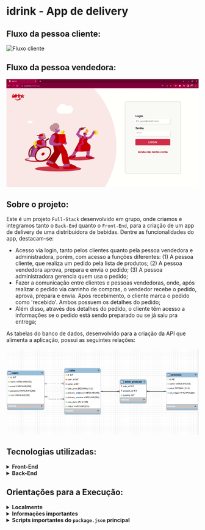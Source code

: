 # idrink - App de delivery

## Fluxo da pessoa cliente:

![Fluxo cliente](https://github.com/Igormcf/idrink/blob/main/front-end/src/images/fluxo-cliente.gif)

## Fluxo da pessoa vendedora:

![Fluxo vendedor](https://github.com/Igormcf/idrink/blob/main/front-end/src/images/fluxo-vendedor.gif)

## Sobre o projeto:

Este é um projeto `Full-Stack` desenvolvido em grupo, onde criamos e integramos tanto o `Back-End` quanto o `Front-End`, para a criação de um app de delivery de uma distribuidora de bebidas. Dentre as funcionalidades do app, destacam-se:

 - Acesso via login, tanto pelos clientes quanto pela pessoa vendedora e administradora, porém, com acesso a funções diferentes: (1) A pessoa cliente, que realiza um pedido pela lista de produtos; (2) A pessoa vendedora aprova, prepara e envia o pedido; (3) A pessoa administradora gerencia quem usa o pedido;
 - Fazer a comunicação entre clientes e pessoas vendedoras, onde, após realizar o pedido via carrinho de compras, o vendedor recebe o pedido, aprova, prepara e envia. Após recebimento, o cliente marca o pedido como 'recebido'. Ambos possuem os detalhes do pedido;
 - Além disso, através dos detalhes do pedido, o cliente têm acesso a informações se o pedido está sendo preparado ou se já saiu pra entrega;
 
 As tabelas do banco de dados, desenvolvido para a criação da API que alimenta a aplicação, possui as seguintes relações:
 
  ![Diagrama Relacional](https://github.com/Igormcf/idrink/blob/main/front-end/src/images/tables.png)

## Tecnologias utilizadas:

<details>
  <summary><strong>Front-End</strong></summary>

  - JavaScript;
  - React;
  - React Router;
  - Context API.
</details>

<details>
  <summary><strong>Back-End</strong></summary>

  - JavaScript;
  - Node.Js;
  - Express;
  - Sequelize;
  - MySQL;
  - Json Web Token (JWT);
  - md5;
  - cors;
  - express-async-errors.
</details>

## Orientações para a Execução:

<details>
  <summary><strong>Localmente</strong></summary><br />
  
  - Após a clonagem do repositório, instale as dependências com `npm install` .
</details>

<details>
  <summary><strong>Informações importantes</strong></summary>
  
  - O projeto só instala as dependências com a versão 16 do `node` para evitar conflitos de versão, caso não tenha essa versão instalada você pode use o `nvm` para fazer o gerenciamento de versões;
  - Para testar o projeto localmente, é fundamental configurar o arquivo de variáveis de ambiente `.env` dentro da pasta `./back-end` (ele é o único .env no projeto), conforme exemplo em `.env.example`, na mesma pasta;
  - Inicie o projeto pela raiz, utilizando o comando `npm i`. Após isso, é possível fazer a instalação de ambos os aplicativos (back e front) através da raiz do projeto, utilizando o comando `npm run dev:prestart` (esse comando também restaurará o banco de dados, caso o .env esteja configurado corretamente).
</details>

<details>
  <summary><strong>Scripts importantes do <code>package.json</code> principal</strong></summary>
  
  Scripts para uso na raiz do projeto (`./package.json`) e não nas aplicações individuais `./front-end/package.json` e `./back-end/package.json`:
  
  - `npm start`: Limpa as portas `3000` e `3001` e sobe a aplicação com `pm2` em modo `fork` (uma instância para cada aplicação). Nesse modo, as alterações não são assistidas;
  - `npm stop`: Para e deleta as aplicações rodando no `pm2`;
  - `npm run dev`: Limpa as portas `3000` e `3001` e sobe a aplicação com `pm2` em modo `fork` (uma instância pra cada aplicação). Nesse modo, as atualizações são assistidas (modo `watch`);
  - `npm run dev:prestart`: A partir da raiz, esse comando faz o processo de instalação de dependências (`npm i`) nos dois projetos (`./front-end` e `./back-end`) e roda o `Sequelize` no `./back-end`;
  - `npm run db:reset`: Roda os scripts do `Sequelize` restaurando o banco de dados de desenvolvimento. Utilize esse script caso ocorra algum problema no seu banco local;
  - `npm run db:reset:debug`: Além da mesma função do comando anterior, esse também é capaz de retornar informações detalhadas de erros (quando ocorrerem no processo);
</details>

